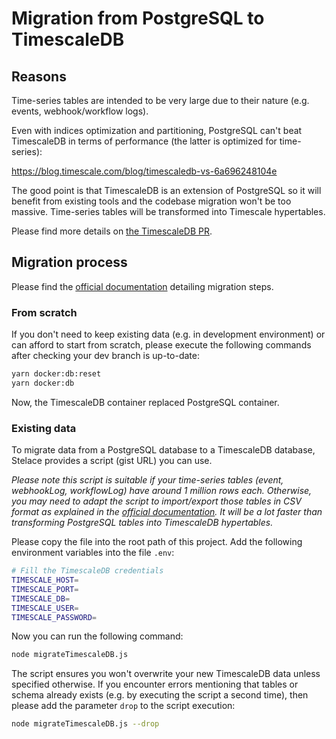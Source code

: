 # Migration from PostgreSQL to TimescaleDB

## Reasons

Time-series tables are intended to be very large due to their nature (e.g. events, webhook/workflow logs).

Even with indices optimization and partitioning, PostgreSQL can't beat TimescaleDB in terms of performance (the latter is optimized for time-series):

https://blog.timescale.com/blog/timescaledb-vs-6a696248104e

The good point is that TimescaleDB is an extension of PostgreSQL so it will benefit from existing tools and the codebase migration won't be too massive.
Time-series tables will be transformed into Timescale hypertables.

Please find more details on [the TimescaleDB PR](https://github.com/stelace/stelace/pull/349).

## Migration process

Please find the [official documentation](https://docs.timescale.com/latest/getting-started/migrating-data) detailing migration steps.

### From scratch

If you don't need to keep existing data (e.g. in development environment) or can afford to start from scratch, please execute the following commands after checking your dev branch is up-to-date:

```sh
yarn docker:db:reset
yarn docker:db
```

Now, the TimescaleDB container replaced PostgreSQL container.

### Existing data

To migrate data from a PostgreSQL database to a TimescaleDB database, Stelace provides a script (gist URL) you can use.

*Please note this script is suitable if your time-series tables (event, webhookLog, workflowLog) have around 1 million rows each. Otherwise, you may need to adapt the script to import/export those tables in CSV format as explained in the [official documentation](https://docs.timescale.com/latest/getting-started/migrating-data). It will be a lot faster than transforming PostgreSQL tables into TimescaleDB hypertables.*

Please copy the file into the root path of this project. Add the following environment variables into the file `.env`:

```sh
# Fill the TimescaleDB credentials
TIMESCALE_HOST=
TIMESCALE_PORT=
TIMESCALE_DB=
TIMESCALE_USER=
TIMESCALE_PASSWORD=
```

Now you can run the following command:

```sh
node migrateTimescaleDB.js
```

The script ensures you won't overwrite your new TimescaleDB data unless specified otherwise. If you encounter errors mentioning that tables or schema already exists (e.g. by executing the script a second time), then please add the parameter `drop` to the script execution:

```sh
node migrateTimescaleDB.js --drop
```
